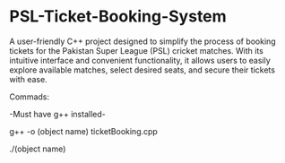 # PSL-Ticket-Booking-System
A user-friendly C++ project designed to simplify the process of booking tickets for the  Pakistan Super League (PSL) cricket matches. With its intuitive interface and convenient functionality, it allows users to easily explore available matches, select desired seats, and secure their tickets with ease.

Commads:

-Must have g++ installed-

g++ -o (object name) ticketBooking.cpp

./(object name)

